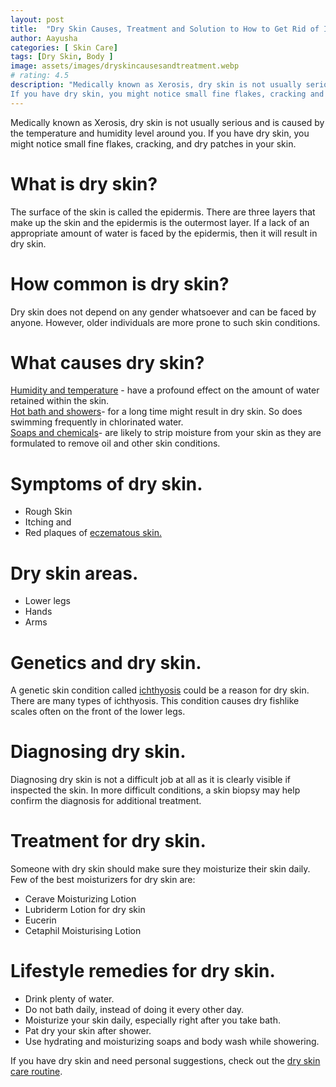 ```yaml
---
layout: post
title:  "Dry Skin Causes, Treatment and Solution to How to Get Rid of It"
author: Aayusha
categories: [ Skin Care]
tags: [Dry Skin, Body ]
image: assets/images/dryskincausesandtreatment.webp
# rating: 4.5
description: "Medically known as Xerosis, dry skin is not usually serious and is caused by the temperature and humidity level around you.
If you have dry skin, you might notice small fine flakes, cracking and dry patches in your skin."
---
```


Medically known as Xerosis, dry skin is not usually serious and is caused by the temperature and humidity level around you. If you have dry skin, you might notice small fine flakes, cracking, and dry patches in your skin.

# What is dry skin?
The surface of the skin is called the epidermis. There are three layers that make up the skin and the epidermis is the outermost layer. If a lack of an appropriate amount of water is faced by the epidermis, then it will result in dry skin.

# How common is dry skin?
Dry skin does not depend on any gender whatsoever and can be faced by anyone. However, older individuals are more prone to such skin conditions.

# What causes dry skin?
<u>Humidity and temperature</u> - have a profound effect on the amount of water retained within the skin.<br>
<u>Hot bath and showers</u>- for a long time might result in dry skin. So does swimming frequently in chlorinated water.<br>
<u>Soaps and chemicals</u>- are likely to strip moisture from your skin as they are formulated to remove oil and other skin conditions.


# Symptoms of dry skin.
*  Rough Skin
*  Itching and
*  Red plaques of <a href="https://www.google.com/search?channel=fs&client=ubuntu&q=eczematous+skin" rel="nofollow" target="_blank">eczematous skin.</a>

# Dry skin areas.
* Lower legs 
* Hands
* Arms

# Genetics and dry skin.
A genetic skin condition called <a href="http://www.ichthyosis.com/" rel="nofollow" target="_blank">ichthyosis</a> could be a reason for dry skin. There are many types of ichthyosis. 
This condition causes dry fishlike scales often on the front of the lower legs.

# Diagnosing dry skin.
Diagnosing dry skin is not a difficult job at all as it is clearly visible if inspected the skin. In more difficult conditions, a skin biopsy may help confirm the diagnosis for additional treatment.

# Treatment for dry skin.
Someone with dry skin should make sure they moisturize their skin daily. Few of the best moisturizers for dry skin are:
* Cerave Moisturizing Lotion
* Lubriderm Lotion for dry skin
* Eucerin
* Cetaphil Moisturising Lotion

# Lifestyle remedies for dry skin.
* Drink plenty of water.
* Do not bath daily, instead of doing it every other day.
* Moisturize your skin daily, especially right after you take bath.
* Pat dry your skin after shower.
* Use hydrating and moisturizing soaps and body wash while showering.

If you have dry skin and need personal suggestions, check out the <a href="https://sheenycare.com/skin-care-rotine-for-dry-skin/" target="_blank">dry skin care routine</a>.
